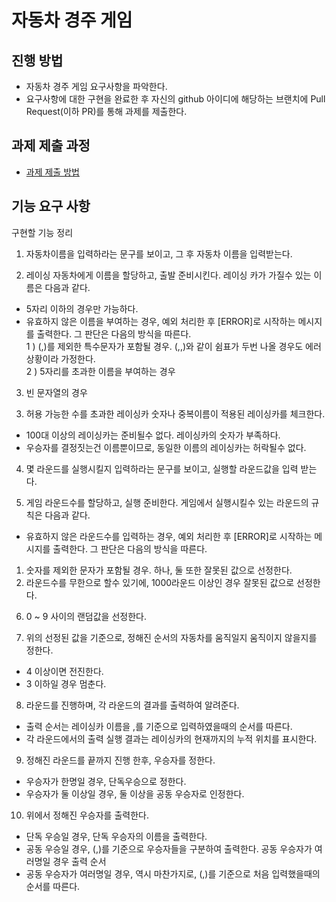 # 자동차 경주 게임
## 진행 방법
* 자동차 경주 게임 요구사항을 파악한다.
* 요구사항에 대한 구현을 완료한 후 자신의 github 아이디에 해당하는 브랜치에 Pull Request(이하 PR)를 통해 과제를 제출한다.

## 과제 제출 과정
* [과제 제출 방법](https://github.com/next-step/nextstep-docs/tree/master/precourse)

## 기능 요구 사항
구현할 기능 정리
1. 자동차이름을 입력하라는 문구를 보이고, 그 후 자동차 이름을 입력받는다.

2. 레이싱 자동차에게 이름을 할당하고, 출발 준비시킨다.
레이싱 카가 가질수 있는 이름은 다음과 같다.
 - 5자리 이하의 경우만 가능하다.
 - 유효하지 않은 이름을 부여하는 경우, 예외 처리한 후 [ERROR]로 시작하는 메시지를 출력한다. 그 판단은 다음의 방식을 따른다.<br/> 
1 ) (,)를 제외한 특수문자가 포함될 경우. (,,)와 같이 쉼표가 두번 나올 경우도 에러상황이라 가정한다.<br/>
2 ) 5자리를 초과한 이름을 부여하는 경우<br/>
3) 빈 문자열의 경우

3. 허용 가능한 수를 초과한 레이싱카 숫자나 중복이름이 적용된 레이싱카를 체크한다.
 - 100대 이상의 레이싱카는 준비될수 없다. 레이싱카의 숫자가 부족하다.
 - 우승자를 결정짓는건 이름뿐이므로, 동일한 이름의 레이싱카는 허락될수 없다.

4. 몇 라운드를 실행시킬지 입력하라는 문구를 보이고, 실행할 라운드값을 입력 받는다.

5. 게임 라운드수를 할당하고, 실행 준비한다.
게임에서 실행시킬수 있는 라운드의 규칙은 다음과 같다.
 - 유효하지 않은 라운드수를 입력하는 경우, 예외 처리한 후 [ERROR]로 시작하는 메시지를 출력한다. 그 판단은 다음의 방식을 따른다.<br/>
1) 숫자를 제외한 문자가 포함될 경우. 하나, 둘 또한 잘못된 값으로 선정한다.<br/>
2) 라운드수를 무한으로 할수 있기에, 1000라운드 이상인 경우 잘못된 값으로 선정한다.<br/>
 
6. 0 ~ 9 사이의 랜덤값을 선정한다.

7. 위의 선정된 값을 기준으로, 정해진 순서의 자동차를 움직일지 움직이지 않을지를 정한다.
 - 4 이상이면 전진한다.
 - 3 이하일 경우 멈춘다.
 
8. 라운드를 진행하며, 각 라운드의 결과를 출력하여 알려준다.
 - 출력 순서는 레이싱카 이름을 ,를 기준으로 입력하였을때의 순서를 따른다. 
 - 각 라운드에서의 출력 실행 결과는 레이싱카의 현재까지의 누적 위치를 표시한다.

9. 정해진 라운드를 끝까지 진행 한후, 우승자를 정한다.
 - 우승자가 한명일 경우, 단독우승으로 정한다.
 - 우승자가 둘 이상일 경우, 둘 이상을 공동 우승자로 인정한다.

10. 위에서 정해진 우승자를 출력한다.
 - 단독 우승일 경우, 단독 우승자의 이름을 출력한다.
 - 공동 우승일 경우, (,)를 기준으로 우승자들을 구분하여 출력한다.
공동 우승자가 여러명일 경우 출력 순서
 - 공동 우승자가 여러명일 경우, 역시 마찬가지로, (,)를 기준으로 처음 입력했을때의 순서를 따른다.